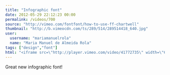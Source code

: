 ```yaml
---
title: "Infographic font"
date: 2012-05-29 22:12:23 00:00
permalink: /videos/700
source: "http://vimeo.com/fontfont/how-to-use-ff-chartwell"
thumbnail: "http://b.vimeocdn.com/ts/289/514/289514418_640.jpg"
user:
  username: "mariamanuelrola"
  name: "Maria Manuel de Almeida Rola"
tags: ["design","font"]
html: "<iframe src=\"http://player.vimeo.com/video/41772735\" width=\"640\" height=\"480\" frameborder=\"0\" webkitAllowFullScreen mozallowfullscreen allowFullScreen></iframe>"
---
```


Great new infographic font!